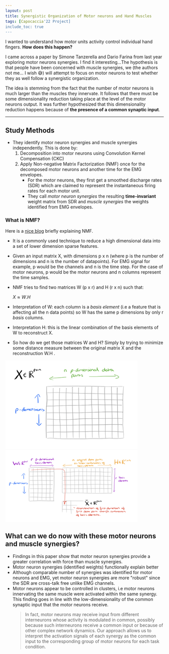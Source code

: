 ```yaml
---
layout: post
title: Synergistic Organization of Motor neurons and Hand Muscles
tags: [Capocaccia'22 Project]
include_toc: true
---
```


I wanted to understand how motor units activity control individual hand fingers. **How does this happen?**

I came across a paper by Simone Tanzerella and Dario Farina from last year exploring motor neurons synergies. I find 
it interesting...The hypothesis is that people have been concerned with muscle synergies, we (the authors not me... 
I wish 😅) will 
attempt to 
focus 
on motor neurons to test whether they as well follow a synergistic organization. 

The idea is stemming from the fact 
that the number of motor neurons is much larger than the muscles they innervate. It follows that there must be some 
dimensionality reduction taking place at the level of the motor neurons output. It was further hypothesized that 
this dimensionality reduction happens because of **the presence of a common synaptic input**.

---

## Study Methods
- They identify motor neuron synergies and muscle synergies independently. This is done by:
  1. Decomposition into motor neurons using Convolution Kernel Compensation (CKC)
  2. Apply Non-negative Matrix Factorization (NMF) once for the decomposed motor neurons and another time for the 
     EMG envelopes.
     - For the motor neurons, they first get a smoothed discharge rates (SDR) which are claimed to represent the 
       instantaneous firing rates for each motor unit.
     - They call *motor neuron synergies* the resulting **time-invariant** weight matrix from SDR and *muscle 
       synergies* the weights identified from EMG envelopes.


### What is NMF?
Here is a [nice blog](https://blog.acolyer.org/2019/02/18/the-why-and-how-of-nonnegative-matrix-factorization/) 
briefly explaining NMF.
- It is a commonly used technique to reduce a high dimensional data into a set of lower dimension sparse features.
- Given an input matrix X, with dimensions  p x n (where p is the number of dimensions and n is the number of 
  datapoints). For EMG signal for example, p would be the channels and n is the time step. For the case of motor 
  neurons, p would be the motor neurons and n columns represent the time samples. 
- NMF tries to find two 
  matrices W (p x r)  and H (r x n) such that:

  $X \approx W. H$

- Interpretation of W: each column is a *basis element* (i.e a feature that is affecting all the n data points) so W 
  has the same p dimensions by only r *basis* columns. 
- Interpretation H: this is the linear combination of the basis elements of  W to reconstruct X. 

- So how do we get those matrices W and H? Simply by trying to minimize some distance measure between the original 
  matrix X and the reconstruction W.H .

<img src="/blog/figures/NMF_X.png" alt="drawing" width="420"/>

<img src="/blog/figures/NMF_X_W_H.png" alt="drawing" width="420"/>

## What can we do now with these motor neurons and muscle synergies?
- Findings in this paper show that motor neuron synergies provide a greater correlation with force than muscle 
  synergies.
- Motor neuron synergies (identified weights) functionally explain better
- Although comparable number of synergies was identified for motor neurons and EMG, yet motor neuron synergies are 
  more "robust" since the SDR are cross-talk free unlike EMG channels.
- Motor neurons appear to be controlled in clusters, i.e motor neurons innervating the same muscle were activated 
  within the same synergy. This finding goes in line with the low-dimensionality of the common synaptic input that 
  the motor neurons receive.
  > In fact, motor neurons may receive input from different interneurons whose activity is modulated in common, possibly because such interneurons receive a common input or because of other complex network dynamics. Our approach allows us to interpret the activation signals of each synergy as the common input to the corresponding group of motor neurons for each task condition.